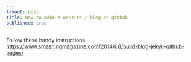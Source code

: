 ```yaml
---
layout: post
title: How to make a website / blog on github
published: true
---
```


Follow these handy instructions: https://www.smashingmagazine.com/2014/08/build-blog-jekyll-github-pages/